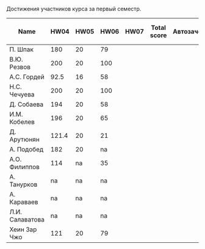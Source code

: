 Достижения участников курса за первый семестр.

| Name            | HW04  | HW05 | HW06 | HW07 | Total score | Автозачет | Допуск к зачету | зачет |
| --------------- | ----- | ---- | ---- | ---- | ----------- | --------- | --------------- | ----- |
| П. Шпак         | 180   | 20   | 79   |      |             |           |                 |       |
| В.Ю. Резвов     | 200   | 20   | 100  |      |             |           |                 |       |
| А.С. Гордей     | 92.5  | 16   | 58   |      |             |           |                 |       |
| Н.С. Чечуева    | 200   | 20   | 100  |      |             |           |                 |       |
| Д. Собаева      | 194   | 20   | 58   |      |             |           |                 |       |
| И.М. Кобелев    | 196   | 20   | 65   |      |             |           |                 |       |
| Д. Арутюнян     | 121.4 | 20   | 21   |      |             |           |                 |       |
| А. Подобед      | 182   | 20   | na   |      |             |           |                 |       |
| А.О. Филиппов   | 114   | na   | 35   |      |             |           |                 |       |
| А. Танурков     | na    | na   | na   |      |             |           |                 |       |
| А. Караваев     | na    | na   | na   |      |             |           |                 |       |
| Л.И. Салаватова | na    | na   | na   |      |             |           |                 |       |
| Хеин Зар Чжо    | 121   | 20   | 79   |      |             |           |                 |       |

